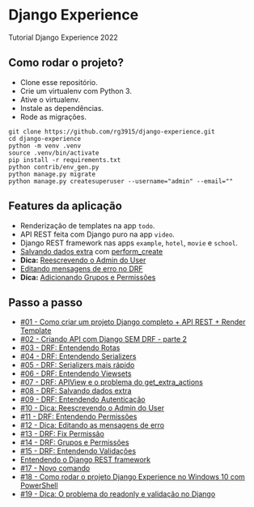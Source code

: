 # Django Experience

Tutorial Django Experience 2022

## Como rodar o projeto?

* Clone esse repositório.
* Crie um virtualenv com Python 3.
* Ative o virtualenv.
* Instale as dependências.
* Rode as migrações.

```
git clone https://github.com/rg3915/django-experience.git
cd django-experience
python -m venv .venv
source .venv/bin/activate
pip install -r requirements.txt
python contrib/env_gen.py
python manage.py migrate
python manage.py createsuperuser --username="admin" --email=""
```

## Features da aplicação

* Renderização de templates na app `todo`.
* API REST feita com Django puro na app `video`.
* Django REST framework nas apps `example`, `hotel`, `movie` e `school`.
* [Salvando dados extra](https://github.com/rg3915/django-experience/blob/main/passo-a-passo/08_drf_salvando_dados_extra.md) com [perform_create](https://www.django-rest-framework.org/tutorial/4-authentication-and-permissions/#associating-snippets-with-users)
* **Dica:** [Reescrevendo o Admin do User](https://github.com/rg3915/django-experience/blob/main/passo-a-passo/10_reescrevendo_admin_user.md)
* [Editando mensagens de erro no DRF](https://github.com/rg3915/django-experience/blob/main/passo-a-passo/12_drf_editando_mensagens_erro.md)
* **Dica:** [Adicionando Grupos e Permissões](https://github.com/rg3915/django-experience/blob/main/passo-a-passo/14_grupos_permissoes.md)


## Passo a passo

* [#01 - Como criar um projeto Django completo + API REST + Render Template](passo-a-passo/01_django_full_template_como_criar_um_projeto_django_completo_api_rest_render_template.md)
* [#02 - Criando API com Django SEM DRF - parte 2](passo-a-passo/02_criando_api_com_django_sem_drf_parte2.md)
* [#03 - DRF: Entendendo Rotas](passo-a-passo/03_drf_entendendo_rotas.md)
* [#04 - DRF: Entendendo Serializers](passo-a-passo/04_drf_entendendo_serializers.md)
* [#05 - DRF: Serializers mais rápido](passo-a-passo/05_drf_serializers_mais_rapido.md)
* [#06 - DRF: Entendendo Viewsets](passo-a-passo/06_drf_entendendo_viewsets.md)
* [#07 - DRF: APIView e o problema do get_extra_actions](passo-a-passo/07_drf_apiview_get_extra_actions.md)
* [#08 - DRF: Salvando dados extra](passo-a-passo/08_drf_salvando_dados_extra.md)
* [#09 - DRF: Entendendo Autenticação](passo-a-passo/09_drf_entendendo_autenticacao.md)
* [#10 - Dica: Reescrevendo o Admin do User](passo-a-passo/10_reescrevendo_admin_user.md)
* [#11 - DRF: Entendendo Permissões](passo-a-passo/11_drf_entendendo_permissoes.md)
* [#12 - Dica: Editando as mensagens de erro](passo-a-passo/12_drf_editando_mensagens_erro.md)
* [#13 - DRF: Fix Permissão](passo-a-passo/13_drf_fix_permissao.md)
* [#14 - DRF: Grupos e Permissões](passo-a-passo/14_grupos_permissoes.md)
* [#15 - DRF: Entendendo Validações](passo-a-passo/15_drf_entendendo_validacoes.md)
* [Entendendo o Django REST framework](passo-a-passo/16_entendendo_drf.md)
* [#17 - Novo comando](passo-a-passo/17_novo_comando.md)
* [#18 - Como rodar o projeto Django Experience no Windows 10 com PowerShell](https://youtu.be/clDiMuITKCs)
* [#19 - Dica: O problema do readonly e validação no Django](passo-a-passo/19_readonly_validation.md)
